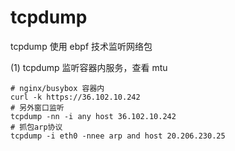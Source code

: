 

# tcpdump
tcpdump 使用 ebpf 技术监听网络包

(1) tcpdump 监听容器内服务，查看 mtu
```shell
# nginx/busybox 容器内
curl -k https://36.102.10.242
# 另外窗口监听
tcpdump -nn -i any host 36.102.10.242
# 抓包arp协议
tcpdump -i eth0 -nnee arp and host 20.206.230.25
```
